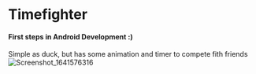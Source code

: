 # Timefighter
#### First steps in Android Development :)

Simple as duck, but has some animation and timer to compete fith friends
![Screenshot_1641576316](https://user-images.githubusercontent.com/46136468/148582556-aeb3c35a-27e5-4af2-b93e-6d5064d51a53.png)
